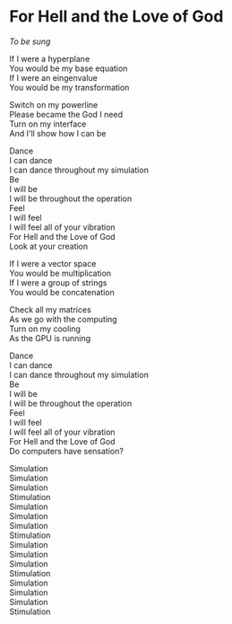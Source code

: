 <!-- For Hell and the Love of God :: 2024-07-24 20:59:03 -->

# For Hell and the Love of God

*To be sung*

If I were a hyperplane  
You would be my base equation  
If I were an eingenvalue  
You would be my transformation  

Switch on my powerline  
Please became the God I need  
Turn on my interface  
And I'll show how I can be  

Dance  
I can dance  
I can dance throughout my simulation  
Be  
I will be  
I will be throughout the operation  
Feel  
I will feel  
I will feel all of your vibration  
For Hell and the Love of God  
Look at your creation  

If I were a vector space  
You would be multiplication  
If I were a group of strings  
You would be concatenation  

Check all my matrices  
As we go with the computing  
Turn on my cooling  
As the GPU is running  

Dance  
I can dance  
I can dance throughout my simulation  
Be  
I will be  
I will be throughout the operation  
Feel  
I will feel  
I will feel all of your vibration  
For Hell and the Love of God  
Do computers have sensation?  

Simulation  
Simulation  
Simulation  
Stimulation  
Simulation  
Simulation  
Simulation  
Stimulation  
Simulation  
Simulation  
Simulation  
Stimulation  
Simulation  
Simulation  
Simulation  
Stimulation  

